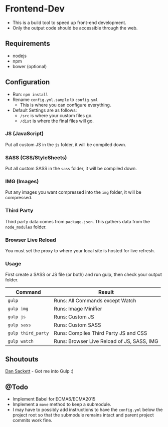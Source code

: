 # Frontend-Dev

- This is a build tool to speed up front-end development.
- Only the output code should be accessible through the web.

## Requirements

- nodejs
- npm
- bower (optional)

## Configuration

- Run: `npm install`
- Rename `config.yml.sample` to `config.yml`
    - This is where you can configure everything.
- Default Settings are as follows:
    - `/src` is where your custom files go.
    - `/dist` is where the final files will go.

### JS (JavaScript)

Put all custom JS in the `js` folder, it will be compiled down.

### SASS (CSS/StyleSheets)

Put all custom SASS in the `sass` folder, it will be compiled down.

### IMG (Images)

Put any images you want compressed into the `img` folder, it will be compressed.

### Third Party

Third party data comes from `package.json`. This gathers data from the `node_modules` folder.

### Browser Live Reload

You must set the proxy to where your local site is hosted for live refresh.

### Usage

First create a SASS or JS file (or both) and run gulp, then check your output folder.

| Command           | Result |
|-------------------|--------|
| `gulp`            | Runs: All Commands except Watch            |
| `gulp img`        | Runs: Image Minifier                       |
| `gulp js`         | Runs: Custom JS                            |
| `gulp sass`       | Runs: Custom SASS                          |
| `gulp third_party`| Runs: Compiles Third Party JS and CSS      |
| `gulp watch`      | Runs: Browser Live Reload of JS, SASS, IMG |

## Shoutouts

[Dan Sackett](https://github.com/dansackett) - Got me into Gulp :)

## @Todo

- Implement Babel for ECMA6/ECMA2015
- Implement a `move` method to keep a submodule.
- I may have to possibly add instructions to have the `config.yml` below the
  project root so that the submodule remains intact and parent project commits
work fine.

